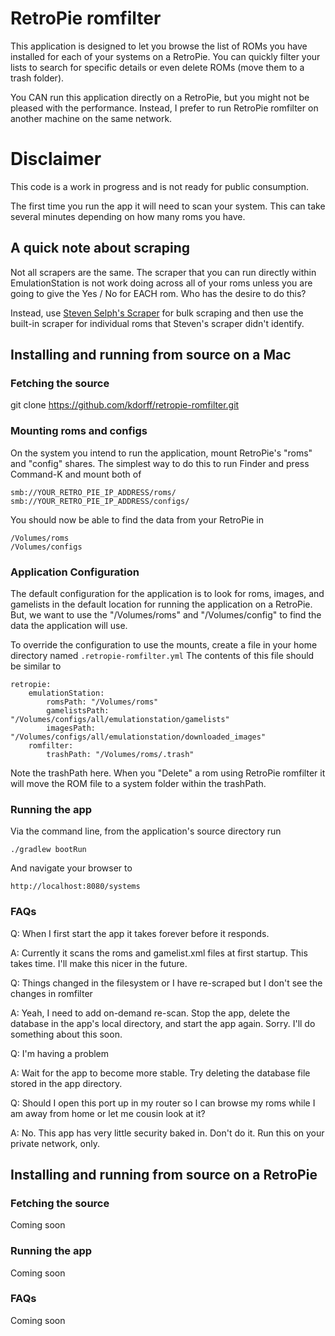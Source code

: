 # RetroPie romfilter

This application is designed to let you browse the
list of ROMs you have installed for each of your systems on
a RetroPie. You can quickly filter your lists to search
for specific details or even delete ROMs
(move them to a trash folder).

You CAN run this application directly on a RetroPie, but
you might not be pleased with the performance. Instead, I prefer to
run RetroPie romfilter on another machine on the same network.

# Disclaimer

This code is a work in progress and is not ready for public consumption.

The first time you run the app it will need to scan your system. This can take several minutes
depending on how many roms you have.

## A quick note about scraping

Not all scrapers are the same. The scraper that you can run directly within
EmulationStation is not work doing across all of your roms unless you are
going to give the Yes / No for EACH rom. Who has the desire to do this?

Instead, use [Steven Selph's Scraper](https://github.com/retropie/retropie-setup/wiki/scraper)
for bulk scraping and then use the built-in scraper for individual roms
that Steven's scraper didn't identify.

## Installing and running from source on a Mac

### Fetching the source

git clone https://github.com/kdorff/retropie-romfilter.git


### Mounting roms and configs

On the system you intend to run the application, mount RetroPie's "roms" and "config" shares. 
The simplest way to do this to run Finder and press Command-K and mount both of

```
smb://YOUR_RETRO_PIE_IP_ADDRESS/roms/
smb://YOUR_RETRO_PIE_IP_ADDRESS/configs/
```

You should now be able to find the data from your RetroPie in 

```
/Volumes/roms
/Volumes/configs
```

### Application Configuration

The default configuration for the application is to look for roms, images, and gamelists 
in the default location for running the application on a RetroPie. But, we want to use the 
"/Volumes/roms" and "/Volumes/config" to find the data the application will use.

To override the configuration to use the mounts, create a file in your home directory 
named ```.retropie-romfilter.yml``` The contents of this file should be similar to

```
retropie:
    emulationStation:
        romsPath: "/Volumes/roms"
        gamelistsPath: "/Volumes/configs/all/emulationstation/gamelists"
        imagesPath: "/Volumes/configs/all/emulationstation/downloaded_images"
    romfilter:
        trashPath: "/Volumes/roms/.trash"
```        

Note the trashPath here. When you "Delete" a rom using RetroPie romfilter it will move the 
ROM file to a system folder within the trashPath.

### Running the app

Via the command line, from the application's source directory run

```
./gradlew bootRun
```

And navigate your browser to

```
http://localhost:8080/systems
```

### FAQs

Q: When I first start the app it takes forever before it responds.

A: Currently it scans the roms and gamelist.xml files at first startup. This takes time. I'll make this nicer in the future.

Q: Things changed in the filesystem or I have re-scraped but I don't see the changes in romfilter

A: Yeah, I need to add on-demand re-scan. Stop the app, delete the database in the app's local directory, and start the app again. Sorry. I'll do something about this soon.

Q: I'm having a problem

A: Wait for the app to become more stable. Try deleting the database file stored in the app directory.

Q: Should I open this port up in my router so I can browse my roms while I am away from home or let me cousin look at it?

A: No. This app has very little security baked in. Don't do it. Run this on your private network, only.

## Installing and running from source on a RetroPie

### Fetching the source

Coming soon

### Running the app

Coming soon

### FAQs

Coming soon


